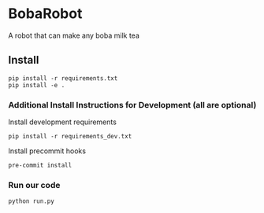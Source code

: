 # BobaRobot
A robot that can make any boba milk tea

## Install
```
pip install -r requirements.txt
pip install -e .
```

### Additional Install Instructions for Development (all are optional)
Install development requirements
```
pip install -r requirements_dev.txt
```

Install precommit hooks
```
pre-commit install
```

### Run our code
```
python run.py
```
